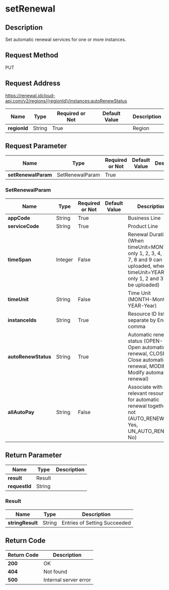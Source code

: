 # setRenewal


## Description
Set automatic renewal services for one or more instances.

## Request Method
PUT

## Request Address
https://renewal.jdcloud-api.com/v2/regions/{regionId}/instances:autoRenewStatus

|Name|Type|Required or Not|Default Value|Description|
|---|---|---|---|---|
|**regionId**|String|True| |Region|

## Request Parameter
|Name|Type|Required or Not|Default Value|Description|
|---|---|---|---|---|
|**setRenewalParam**|SetRenewalParam|True| | |

### SetRenewalParam
|Name|Type|Required or Not|Default Value|Description|
|---|---|---|---|---|
|**appCode**|String|True| |Business Line|
|**serviceCode**|String|True| |Product Line|
|**timeSpan**|Integer|False| |Renewal Duration (When timeUnit=MONTH, only 1, 2, 3, 4, 5, 6, 7, 8 and 9 can be uploaded, when timeUnit=YEAR, only 1, 2 and 3 can be uploaded)|
|**timeUnit**|String|False| |Time Unit (MONTH-Month, YEAR-Year)|
|**instanceIds**|String|True| |Resource ID lists, separate by English comma|
|**autoRenewStatus**|String|True| |Automatic renewal status (OPEN- Open automatic renewal, CLOSE- Close automatic renewal, MODIFY- Modify automatic renewal)|
|**allAutoPay**|String|False| |Associate with relevant resource for automatic renewal together or not (AUTO_RENEW-Yes, UN_AUTO_RENEW-No)|

## Return Parameter
|Name|Type|Description|
|---|---|---|
|**result**|Result| |
|**requestId**|String| |

### Result
|Name|Type|Description|
|---|---|---|
|**stringResult**|String|Entries of Setting Succeeded|

## Return Code
|Return Code|Description|
|---|---|
|**200**|OK|
|**404**|Not found|
|**500**|Internal server error|
